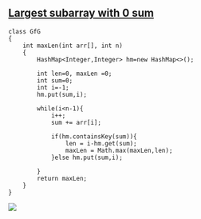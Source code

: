## [Largest subarray with 0 sum](https://www.geeksforgeeks.org/problems/largest-subarray-with-0-sum/1)


```
class GfG
{
    int maxLen(int arr[], int n)
    {
        HashMap<Integer,Integer> hm=new HashMap<>();
         
        int len=0, maxLen =0;
        int sum=0;
        int i=-1;
        hm.put(sum,i);
        
        while(i<n-1){
            i++;
            sum += arr[i];
            
            if(hm.containsKey(sum)){
                len = i-hm.get(sum);
                maxLen = Math.max(maxLen,len);
            }else hm.put(sum,i);
            
        }
        return maxLen;
    }
}
```

![](https://drive.google.com/uc?id=1VWfOp85c90KMz6VosJpf8Td2nibA0xBe)